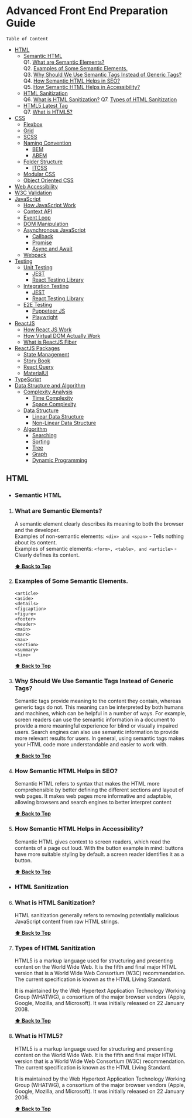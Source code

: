 # Advanced Front End Preparation Guide

    Table of Content

- [HTML](#html)
  - [Semantic HTML](#semantic-html)  
     Q1. [What are Semantic Elements?](#what-are-semantic-elements)  
     Q2. [Examples of Some Semantic Elements.](#examples-of-some-semantic-elements)  
     Q3. [Why Should We Use Semantic Tags Instead of Generic Tags?](#why-should-we-use-semantic-tags-instead-of-generic-tags)  
     Q4. [How Semantic HTML Helps in SEO?](#how-semantic-html-helps-in-seo)  
     Q5. [How Semantic HTML Helps in Accessibility?](#how-semantic-html-helps-in-accessibility)
  - [HTML Sanitization](#html-sanitization)  
     Q6. [What is HTML Sanitization?](#what-is-html-sanitization)
    Q7. [Types of HTML Sanitization](#types-of-html-sanitization)
  - [HTML5 Latest Tag](#html5-latest-tag)  
    Q7. [What is HTML5?](#what-is-html5)
- [CSS](#css)
  - [Flexbox](#flexbox)
  - [Grid](#grid)
  - [SCSS](#scss)
  - [Naming Convention](#naming-convention)
    - [BEM](#bem)
    - [ABEM](#abem)
  - [Folder Structure](#folder-structure)
    - [ITCSS](#itcss)
  - [Modular CSS](#modular-css)
  - [Object Oriented CSS](#object-oriented-css)
- [Web Accessibility](#web-accessibility)
- [W3C Validation](#w3c-validation)
- [JavaScript](#javaccript)
  - [How JavaScript Work](#how-javascript-work)
  - [Context API](#context-api)
  - [Event Loop](#event-loop)
  - [DOM Manipulation](#dom-manipulation)
  - [Asynchronous JavaScript](#asynchronous-javascript)
    - [Callback](#callback)
    - [Promise](#promise)
    - [Async and Await](#async-and-await)
  - [Webpack](#webpack)
- [Testing](#testing)
  - [Unit Testing](#unit-testing)
    - [JEST](#jest)
    - [React Testing Library](#react-testing-library)
  - [Integration Testing](#integration-testing)
    - [JEST](#jest)
    - [React Testing Library](#react-testing-library)
  - [E2E Testing](#e2e-testing)
    - [Puppeteer JS](#puppeteer-js)
    - [Playwright](#playwright)
- [ReactJS](#reactjs)
  - [How React JS Work](#how-react-js-work)
  - [How Virtual DOM Actually Work](#how-virtual-dom-actually-work)
  - [What is ReactJS Fiber](#what-is-reactjs-fiber)
- [ReactJS Packages](#reactjs-packages)
  - [State Management](#state-management)
  - [Story Book](#story-book)
  - [React Query](#react-query)
  - [MaterialUI](#materialui)
- [TypeScript](#typeScript)
- [Data Structure and Algorithm](#data-structure-and-algorithm)
  - [Complexity Analysis](#complexity-analysis)
    - [Time Complexity](#time-complexity)
    - [Space Complexity](#space-complexity)
  - [Data Structure](#data-structure)
    - [Linear Data Structure](#linear-data-structure)
    - [Non-Linear Data Structure](#non-linear-data-structure)
  - [Algorithm](#algorithm)
    - [Searching](#searching)
    - [Sorting](#sorting)
    - [Tree](#tree)
    - [Graph](#graph)
    - [Dynamic Programming](#dynamic-programming)

## HTML

- ### Semantic HTML

1.  ### What are Semantic Elements?

    A semantic element clearly describes its meaning to both the browser and the developer.  
    Examples of non-semantic elements: `<div> and <span>` - Tells nothing about its content.  
    Examples of semantic elements: `<form>, <table>, and <article>` - Clearly defines its content.

    **[⬆ Back to Top](#advanced-front-end-preparation-guide)**

2.  ### Examples of Some Semantic Elements.
    ```
    <article>
    <aside>
    <details>
    <figcaption>
    <figure>
    <footer>
    <header>
    <main>
    <mark>
    <nav>
    <section>
    <summary>
    <time>
    ```
    **[⬆ Back to Top](#advanced-front-end-preparation-guide)**
3.  ### Why Should We Use Semantic Tags Instead of Generic Tags?

    Semantic tags provide meaning to the content they contain, whereas generic tags do not. This meaning can be interpreted by both humans and machines, which can be helpful in a number of ways. For example, screen readers can use the semantic information in a document to provide a more meaningful experience for blind or visually impaired users. Search engines can also use semantic information to provide more relevant results for users. In general, using semantic tags makes your HTML code more understandable and easier to work with.

    **[⬆ Back to Top](#advanced-front-end-preparation-guide)**

4.  ### How Semantic HTML Helps in SEO?

    Semantic HTML refers to syntax that makes the HTML more comprehensible by better defining the different sections and layout of web pages. It makes web pages more informative and adaptable, allowing browsers and search engines to better interpret content

    **[⬆ Back to Top](#advanced-front-end-preparation-guide)**

5.  ### How Semantic HTML Helps in Accessibility?

    Semantic HTML gives context to screen readers, which read the contents of a page out loud. With the button example in mind: buttons have more suitable styling by default. a screen reader identifies it as a button.

    **[⬆ Back to Top](#advanced-front-end-preparation-guide)**

- ### HTML Sanitization

6.  ### What is HTML Sanitization?

    HTML sanitization generally refers to removing potentially malicious JavaScript content from raw HTML strings.

    **[⬆ Back to Top](#advanced-front-end-preparation-guide)**

7.  ### Types of HTML Sanitization

    HTML5 is a markup language used for structuring and presenting content on the World Wide Web. It is the fifth and final major HTML version that is a World Wide Web Consortium (W3C) recommendation. The current specification is known as the HTML Living Standard.

    It is maintained by the Web Hypertext Application Technology Working Group (WHATWG), a consortium of the major browser vendors (Apple, Google, Mozilla, and Microsoft). It was initially released on 22 January 2008.

    **[⬆ Back to Top](#advanced-front-end-preparation-guide)**

8.  ### What is HTML5?

    HTML5 is a markup language used for structuring and presenting content on the World Wide Web. It is the fifth and final major HTML version that is a World Wide Web Consortium (W3C) recommendation. The current specification is known as the HTML Living Standard.

    It is maintained by the Web Hypertext Application Technology Working Group (WHATWG), a consortium of the major browser vendors (Apple, Google, Mozilla, and Microsoft). It was initially released on 22 January 2008.

    **[⬆ Back to Top](#advanced-front-end-preparation-guide)**
